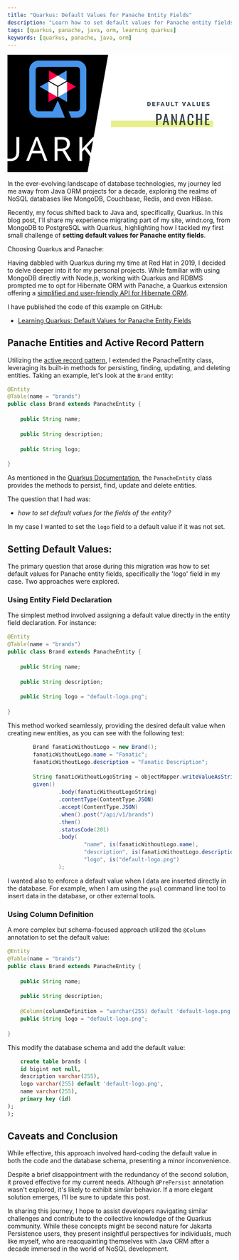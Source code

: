 ```yaml
---
title: "Quarkus: Default Values for Panache Entity Fields"
description: "Learn how to set default values for Panache entity fields in Quarkus."
tags: [quarkus, panache, java, orm, learning quarkus]
keywords: [quarkus, panache, java, orm]
---
```


![Quarkus: Default Values for Panache Entity Fields](/images/posts/2023-12-09/header.png)

In the ever-evolving landscape of database technologies, my journey led me away from Java ORM projects for a decade, exploring the realms of NoSQL databases like MongoDB, Couchbase, Redis, and even HBase.

Recently, my focus shifted back to Java and, specifically, Quarkus. In this blog post, I'll share my experience migrating part of my site, windr.org, from MongoDB to PostgreSQL with Quarkus, highlighting how I tackled my first small challenge of **setting default values for Panache entity fields**.


Choosing Quarkus and Panache:

Having dabbled with Quarkus during my time at Red Hat in 2019, I decided to delve deeper into it for my personal projects. While familiar with using MongoDB directly with Node.js, working with Quarkus and RDBMS prompted me to opt for Hibernate ORM with Panache, a Quarkus extension offering a [simplified and user-friendly API for Hibernate ORM](https://quarkus.io/guides/hibernate-orm-panache).


I have published the code of this example on GitHub:
- [Learning Quarkus: Default Values for Panache Entity Fields](https://github.com/tgrall/learning-quarkus/tree/main/panache-default-value)



<!-- truncate -->

## Panache Entities and Active Record Pattern

Utilizing the [active record pattern](https://martinfowler.com/eaaCatalog/activeRecord.html), I extended the PanacheEntity class, leveraging its built-in methods for persisting, finding, updating, and deleting entities. Taking an example, let's look at the `Brand` entity:

```java
@Entity
@Table(name = "brands")
public class Brand extends PanacheEntity {

    public String name;

    public String description;

    public String logo;

}
``` 

As mentioned in the [Quarkus Documentation](https://quarkus.io/guides/hibernate-orm-panache#panache-entity), the `PanacheEntity` class provides the methods to persist, find, update and delete entities.

The question that I had was: 
- *how to set default values for the fields of the entity?*

In my case I wanted to set the `logo` field to a default value if it was not set.


## Setting Default Values:

The primary question that arose during this migration was how to set default values for Panache entity fields, specifically the 'logo' field in my case. Two approaches were explored.

### Using Entity Field Declaration

The simplest method involved assigning a default value directly in the entity field declaration. For instance:

```java
@Entity
@Table(name = "brands")
public class Brand extends PanacheEntity {

    public String name;

    public String description;

    public String logo = "default-logo.png";

}
```

This method worked seamlessly, providing the desired default value when creating new entities, as you can see with the following test:

```java
        Brand fanaticWithoutLogo = new Brand();
        fanaticWithoutLogo.name = "Fanatic";
        fanaticWithoutLogo.description = "Fanatic Description";

        String fanaticWithoutLogoString = objectMapper.writeValueAsString(fanaticWithoutLogo);
        given()
                .body(fanaticWithoutLogoString)
                .contentType(ContentType.JSON)
                .accept(ContentType.JSON)
                .when().post("/api/v1/brands")
                .then()
                .statusCode(201)
                .body(
                        "name", is(fanaticWithoutLogo.name),
                        "description", is(fanaticWithoutLogo.description),
                        "logo", is("default-logo.png")
                );
```

I wanted also to enforce a default value when I data are inserted directly in the database. For example, when I am using the `psql` command line tool to insert data in the database, or other external tools.


### Using Column Definition

A more complex but schema-focused approach utilized the `@Column` annotation to set the default value:

```java
@Entity
@Table(name = "brands")
public class Brand extends PanacheEntity {

    public String name;

    public String description;

    @Column(columnDefinition = "varchar(255) default 'default-logo.png'")
    public String logo = "default-logo.png";

}
```

This modify the database schema and add the default value:

```sql
    create table brands (
    id bigint not null,
    description varchar(255),
    logo varchar(255) default 'default-logo.png',
    name varchar(255),
    primary key (id)
);
);
```

## Caveats and Conclusion

While effective, this approach involved hard-coding the default value in both the code and the database schema, presenting a minor inconvenience.

Despite a brief disappointment with the redundancy of the second solution, it proved effective for my current needs. Although `@PrePersist` annotation wasn't explored, it's likely to exhibit similar behavior. If a more elegant solution emerges, I'll be sure to update this post.

In sharing this journey, I hope to assist developers navigating similar challenges and contribute to the collective knowledge of the Quarkus community. While these concepts might be second nature for Jakarta Persistence users, they present insightful perspectives for individuals, much like myself, who are reacquainting themselves with Java ORM after a decade immersed in the world of NoSQL development.

